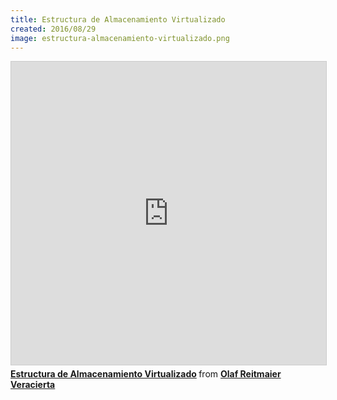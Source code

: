```yaml
---
title: Estructura de Almacenamiento Virtualizado
created: 2016/08/29
image: estructura-almacenamiento-virtualizado.png
---
```


<div class="text-center">
<iframe src="https://www.slideshare.net/slideshow/embed_code/key/wzjEN7aughVL9k" width="595" height="485" frameborder="0" marginwidth="0" marginheight="0" scrolling="no" style="border:1px solid #CCC; border-width:1px; margin-bottom:5px; max-width: 100%;" allowfullscreen> </iframe> <div style="margin-bottom:5px"> <strong> <a href="https://www.slideshare.net/olafrv/estructura-de-almacenamiento-virtualizado" title="Estructura de Almacenamiento Virtualizado" target="_blank">Estructura de Almacenamiento Virtualizado</a> </strong> from <strong><a href="https://www.slideshare.net/olafrv" target="_blank">Olaf Reitmaier Veracierta</a></strong> </div>
</div>
